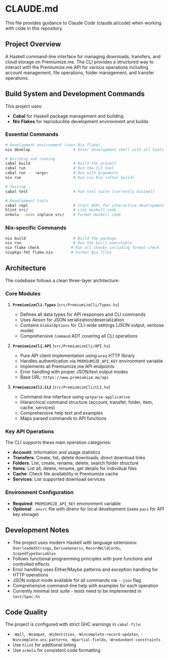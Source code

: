 # CLAUDE.md

This file provides guidance to Claude Code (claude.ai/code) when working with code in this repository.

## Project Overview

A Haskell command-line interface for managing downloads, transfers, and cloud storage on Premiumize.me. The CLI provides a structured way to interact with the Premiumize.me API for various operations including account management, file operations, folder management, and transfer operations.

## Build System and Development Commands

This project uses:
- **Cabal** for Haskell package management and building
- **Nix Flakes** for reproducible development environment and builds

### Essential Commands

```bash
# Development environment (uses Nix flake)
nix develop                   # Enter development shell with all tools

# Building and running
cabal build                   # Build the project
cabal run                     # Run the CLI tool
cabal run -- <args>           # Run with arguments
nix run                       # Run via Nix (after build)

# Testing
cabal test                    # Run test suite (currently minimal)

# Development tools
cabal repl                    # Start REPL for interactive development
hlint src/                    # Lint Haskell code
ormolu --mode inplace src/    # Format Haskell code
```

### Nix-specific Commands

```bash
nix build                     # Build the package
nix run                       # Run the built executable
nix flake check              # Run all checks including format-check
nixpkgs-fmt flake.nix        # Format Nix files
```

## Architecture

The codebase follows a clean three-layer architecture:

### Core Modules

1. **`PremiumizeCli.Types`** (`src/PremiumizeCli/Types.hs`)
   - Defines all data types for API responses and CLI commands
   - Uses Aeson for JSON serialization/deserialization
   - Contains `GlobalOptions` for CLI-wide settings (JSON output, verbose mode)
   - Comprehensive `Command` ADT covering all CLI operations

2. **`PremiumizeCli.API`** (`src/PremiumizeCli/API.hs`)
   - Pure API client implementation using `wreq` HTTP library
   - Handles authentication via `PREMIUMIZE_API_KEY` environment variable
   - Implements all Premiumize.me API endpoints
   - Error handling with proper JSON/text output modes
   - Base URL: `https://www.premiumize.me/api`

3. **`PremiumizeCli.CLI`** (`src/PremiumizeCli/CLI.hs`)
   - Command-line interface using `optparse-applicative`
   - Hierarchical command structure (account, transfer, folder, item, cache, services)
   - Comprehensive help text and examples
   - Maps parsed commands to API functions

### Key API Operations

The CLI supports these main operation categories:
- **Account**: Information and usage statistics
- **Transfers**: Create, list, delete downloads; direct download links
- **Folders**: List, create, rename, delete, search folder structure
- **Items**: List all, delete, rename, get details for individual files
- **Cache**: Check file availability in Premiumize cache
- **Services**: List supported download services

### Environment Configuration

- **Required**: `PREMIUMIZE_API_KEY` environment variable
- **Optional**: `.envrc` file with direnv for local development (uses `pass` for API key storage)

## Development Notes

- The project uses modern Haskell with language extensions: `OverloadedStrings`, `DeriveGeneric`, `RecordWildCards`, `ScopedTypeVariables`
- Follows functional programming principles with pure functions and controlled effects
- Error handling uses Either/Maybe patterns and exception handling for HTTP operations
- JSON output mode available for all commands via `--json` flag
- Comprehensive command-line help with examples for each operation
- Currently minimal test suite - tests need to be implemented in `test/Spec.hs`

## Code Quality

The project is configured with strict GHC warnings in `cabal-file`:
- `-Wall`, `-Wcompat`, `-Widentities`, `-Wincomplete-record-updates`, `-Wincomplete-uni-patterns`, `-Wpartial-fields`, `-Wredundant-constraints`
- Use `hlint` for additional linting
- Use `ormolu` for consistent code formatting